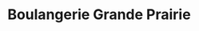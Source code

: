 ---
title: "Boulangerie Grande Prairie"
url: /chelles/boulangerie-grande-prairie/
shop: Bäckerei
---
